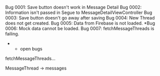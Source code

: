 Bug 0001: Save button doesn't work in Message Detail
Bug 0002: Information isn't passed in Segue to MessageDetailViewController
Bug 0003: Save button doesn't go away after saving
Bug 0004: New Thread does not get created.
Bug 0005: Data from Firebase is not loaded.
*Bug 0006: Mock data cannot be loaded.
Bug 0007: fetchMessageThreads is failing. 

* - open bugs

fetchMessageThreads...

MessageThread
	-> messages
